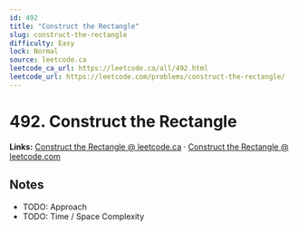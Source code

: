 ```yaml
--- 
id: 492
title: "Construct the Rectangle"
slug: construct-the-rectangle
difficulty: Easy
lock: Normal
source: leetcode.ca
leetcode_ca_url: https://leetcode.ca/all/492.html
leetcode_url: https://leetcode.com/problems/construct-the-rectangle/
---
```


# 492. Construct the Rectangle

**Links:** [Construct the Rectangle @ leetcode.ca](https://leetcode.ca/all/492.html) · [Construct the Rectangle @ leetcode.com](https://leetcode.com/problems/construct-the-rectangle/)

## Notes
- TODO: Approach
- TODO: Time / Space Complexity
